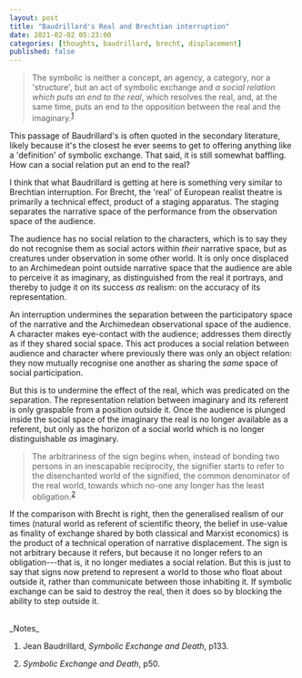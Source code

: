```yaml
---
layout: post
title: "Baudrillard's Real and Brechtian interruption"
date: 2021-02-02 05:23:00
categories: [thoughts, baudrillard, brecht, displacement]
published: false
---
```


> The symbolic is neither a concept, an agency, a category, nor a 'structure', but an act of symbolic exchange and _a social relation which puts an end to the real_, which resolves the real, and, at the same time, puts an end to the opposition between the real and the imaginary.<sup>[1](#r1)</sup>

This passage of Baudrillard's is often quoted in the secondary literature, likely because it's the closest he ever seems to get to offering anything like a 'definition' of symbolic exchange. That said, it is still somewhat baffling. How can a social relation put an end to the real?

I think that what Baudrillard is getting at here is something very similar to Brechtian interruption. For Brecht, the 'real' of European realist theatre is primarily a technical effect, product of a staging apparatus. The staging separates the narrative space of the performance from the observation space of the audience.

The audience has no social relation to the characters, which is to say they do not recognise them as social actors within _their_ narrative space, but as creatures under observation in some other world. It is only once displaced to an Archimedean point outside narrative space that the audience are able to perceive it as imaginary, as distinguished from the real it portrays, and thereby to judge it on its success _as_ realism: on the accuracy of its representation.

An interruption undermines the separation between the participatory space of the narrative and the Archimedean observational space of the audience. A character makes eye-contact with the audience; addresses them directly as if they shared social space. This act produces a social relation between audience and character where previously there was only an object relation: they now mutually recognise one another as sharing the _same_ space of social participation.

But this is to undermine the effect of the real, which was predicated on the separation. The representation relation between imaginary and its referent is only graspable from a position outside it. Once the audience is plunged inside the social space of the imaginary the real is no longer available as a referent, but only as the horizon of a social world which is no longer distinguishable _as_ imaginary.

> The arbitrariness of the sign begins when, instead of bonding two persons in an inescapable reciprocity, the signifier starts to refer to the disenchanted world of the signified, the common denominator of the real world, towards which no-one any longer has the least obligation.<sup>[2](#r2)</sup>

If the comparison with Brecht is right, then the generalised realism of our times (natural world as referent of scientific theory, the belief in use-value as finality of exchange shared by both classical and Marxist economics) is the product of a technical operation of narrative displacement. The sign is not arbitrary because it refers, but because it no longer refers to an obligation---that is, it no longer mediates a social relation. But this is just to say that signs now pretend to represent a world to those who float about outside it, rather than communicate between those inhabiting it. If symbolic exchange can be said to destroy the real, then it does so by blocking the ability to step outside it.


<br />
_Notes_

1. <a name="r1"></a>Jean Baudrillard, _Symbolic Exchange and Death_, p133.

2. <a name="r2"></a>_Symbolic Exchange and Death_, p50.

